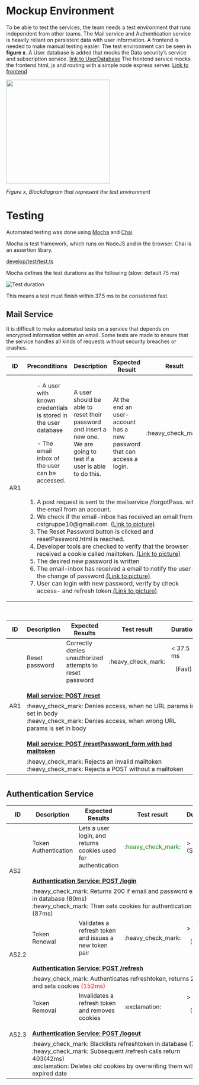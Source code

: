 # Mockup Environment

To be able to test the services, the team needs a test environment that runs independent from other teams. The Mail
service and Authentication service is heavily reliant on persistent data with user information. A frontend is needed to
make manual testing easier. The test environment can be seen in **figure x**. A User database is added that mocks the
Data security’s service and subscription service. [link to UserDatabase](https://gitlab.sdu.dk/semester-project-e2020/team-10-connection-security/template/-/blob/develop/userAPI/userAPI.js) The frontend service mocks the frontend html, js and routing with a
simple node express server. [Link to frontend](https://gitlab.sdu.dk/semester-project-e2020/team-10-connection-security/template/-/blob/develop/frontend/frontEndServer.js)

<img src="https://lh6.googleusercontent.com/MS_j03XW6aJoccSTUNkpaFbKlLcy3hX9al-R0FOaxD8zjAR5xo_rgxUz34G7reelDANC5IYgzIfeIvKs5tochCZ6xN_p9EfSf2SYcX5L2bhTu7jIwNSUgc_nJin90OUXl_jXsWDd" height="280">

_Figure x, Blockdiagram that represent the test environment_

# Testing

Automated testing was done using [Mocha](https://mochajs.org/) and [Chai](https://www.chaijs.com/).

Mocha is test framework, which runs on NodeJS and in the browser. Chai is an assertion libary.

[develop/test/test.ts](https://gitlab.sdu.dk/semester-project-e2020/team-10-connection-security/template/-/blob/develop/test/test.ts)

Mocha defines the test durations as the following (slow: default 75 ms)

![Test duration](https://media.discordapp.net/attachments/786183337228238878/789126546820038696/zivxUd6g1D1KCg6NENddQ3AACgNtenK37jXHOl6QJEkgAAAAAAAAAAAAAAAAAAAAAAAAAAAAAAAAAAAAAAAAAAAAAAAAAAAAAAAA.png)

This means a test must finish within 37.5 ms to be considered fast.

## Mail Service

It is difficult to make automated tests on a service that depends on encrypted information within an email. Some tests
are made to ensure that the service handles all kinds of requests without security breaches or crashes.

<table>
    <thead>
        <tr>
            <th>ID</th>
            <th>Preconditions</th>
            <th>Description</th>
            <th>Expected Result</th>
            <th>Result</th>
        </tr>
    </thead>
    <tbody>
<tr> 
<td rowspan="4">
AR1
</td>
<td>
<ol>
<p>- A user with known credentials is stored in the user database</p>
<p>- The email inbox of the user can be accessed.</p>
</ol>
</td>
<td>A user should be able to reset their password and insert a new one. We are going to test if a user is able to do this. </td>
<td>At the end an user-account has a new password that can access a login. 
</td> 
<td>:heavy_check_mark:</td> 
</tr>


<tr>
<td colspan=4 style="background-color: transparent; margin-bottom: 8px">
    <ol>
        <li>A post request is sent to the mailservice /forgotPass. with the email from an account.</li>
        <li>We check if the email-inbox has received an email from cstgruppe10@gmail.com. <a href="https://gitlab.sdu.dk/semester-project-e2020/team-10-connection-security/template/-/wikis/Connection-Security/Appendix#email-received">(Link to picture)</a></li>
        <li>The Reset Password button is clicked and resetPassword.html is reached. </li>
        <li>Developer tools are checked to verify that the browser received a cookie called mailtoken.
<a href="https://gitlab.sdu.dk/semester-project-e2020/team-10-connection-security/template/-/wikis/Connection-Security/Appendix#mailtoken-received" >(Link to picture) </a></li>
        <li>The desired new password is written</li>
        <li>The email-inbox has received a email to notify the user of the change of password.<a href="https://gitlab.sdu.dk/semester-project-e2020/team-10-connection-security/template/-/wikis/Connection-Security/Appendix#confirmation-email">(Link to picture) </a></li>
        <li>User can login with new password, verify by check access- and refresh token.<a href="https://gitlab.sdu.dk/semester-project-e2020/team-10-connection-security/template/-/wikis/Connection-Security/Appendix#confirmed-login">(Link to picture) </a></li>
    </ol>
</td>
</tr>
<tr>
</tr>
</tbody>
</table>
<br>


<table style="margin-bottom: 40px">
    <thead>
        <tr>
            <th>ID</th>
            <th>Description</th>
            <th>Expected Results</th>
            <th>Test result</th>
            <th>Duration</th>
        </tr>
    </thead>
    <tbody>
        <tr>
            <td rowspan=5>
                AR1
            </td>
            <td>
            Reset password
            </td>
            <td>
            Correctly denies unauthorized attempts to reset password
            </td>
            <td>
               :heavy_check_mark:
            </td>
            <td colspan="">
            <span>< 37.5 ms <p class="alert-green" style="text-align: center">(Fast)</span>
            </td>
        </tr>
        <tr>
            <td colspan=4 style="background-color: transparent; margin-bottom: 8px">
            <p style="font-weight: bold; margin-bottom: 8px;"> <a href="https://gitlab.sdu.dk/semester-project-e2020/team-10-connection-security/template/-/blob/develop/test/test.ts#L115-135"> Mail service: POST /reset </a> </p>
                <span>:heavy_check_mark:</span> Denies access, when no URL params is set in body <br/>
                <span>:heavy_check_mark:</span> Denies access, when wrong URL params is set in body <br/>
            </td>
        <tr>
        <td colspan=4 style="background-color: transparent; margin-bottom: 8px">
            <p style="font-weight: bold; margin-bottom: 8px"> <a href="https://gitlab.sdu.dk/semester-project-e2020/team-10-connection-security/template/-/blob/develop/test/test.ts#L137-155">Mail service: POST /resetPassword_form with bad mailtoken </a> </p>
            <span>:heavy_check_mark:</span> Rejects an invalid mailtoken <br/>
            <span>:heavy_check_mark:</span> Rejects a POST without a mailtoken <br/>
        </td>
        </tr>
    </tbody>
</table>

## Authentication Service

<table>
    <thead>
        <tr>
            <th>ID</th>
            <th>Description</th>
            <th>Expected Results</th>
            <th>Test result</th>
            <th>Duration</th>
        </tr>
    </thead>
    <tbody>
        <tr>
            <td rowspan=2>
                AS2
            </td>
            <td>
            Token Authentication
            </td>
            <td>
            Lets a user login, and returns cookies used for authentication
            </td>
            <td>
                <p style="color: green; text-align: center">:heavy_check_mark:</p>
            </td>
            <td>
            > 75 ms (Slow)
            </td>
        </tr>
        <tr>
            <td colspan=4 style="background-color: transparent; margin-bottom: 8px">
            <p style="font-weight: bold; margin-bottom: 8px;"> <a href="https://gitlab.sdu.dk/semester-project-e2020/team-10-connection-security/template/-/blob/develop/test/test.ts#L35-54"> Authentication Service: POST  /login </a> </p>
                <span>:heavy_check_mark:</span> Returns 200 if email and password exists in database <span>(80ms)</span><br/>
                <span>:heavy_check_mark:</span> Then sets cookies for authentication <span>(87ms)</span>
            </td>
        </tr>
<tr>
            <td rowspan=2>
                AS2.2
            </td>
            <td>
            Token Renewal
            </td>
            <td>
            Validates a refresh token and issues a new token pair
            </td>
            <td>
:heavy_check_mark:
            </td>
            <td>
            <span> > 75 ms <p style="color: red; text-align: center">(Slow)</span>
            </td>
        </tr>
        <tr>
            <td colspan=4 style="background-color: transparent; margin-bottom: 8px">
            <p style="font-weight: bold; margin-bottom: 8px"><a href="https://gitlab.sdu.dk/semester-project-e2020/team-10-connection-security/template/-/blob/develop/test/test.ts#L56-63"> Authentication Service: POST /refresh </a> </p>
                <span>:heavy_check_mark:</span> Authenticates refreshtoken, returns 200 and sets cookies <span style="color: red">(152ms)</span>
            </td>
        </tr>
                    <td rowspan=2>
                AS2.3
            </td>
            <td>
            Token Removal
            </td>
            <td>
            Invalidates a refresh token and removes cookies
            </td>
            <td>
            :exclamation:
            </td>
            <td>
            <span> > 75 ms <p style="color: red; text-align: center">(Slow)</span>
            </td>
        </tr>
        <tr>
            <td colspan=4 style="background-color: transparent; margin-bottom: 8px">
            <p style="font-weight: bold; margin-bottom: 8px"><a href=""> Authentication Service: POST /logout </a> </p>
                :heavy_check_mark: Blacklists refreshtoken in database (79ms)<br/>
                :heavy_check_mark: Subsequent /refresh calls return 403(42ms)<br/>
                :exclamation: Deletes old cookies by overwriting them with an expired date
            </td>
        </tr>
    </tbody>
</table>